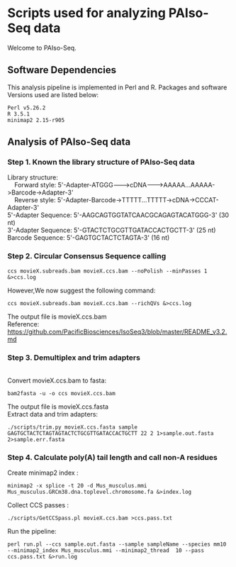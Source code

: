 # Scripts used for analyzing PAIso-Seq data
Welcome to PAIso-Seq.

## Software Dependencies
This analysis pipeline is implemented in Perl and R. Packages and software Versions used are listed below:
```
Perl v5.26.2
R 3.5.1
minimap2 2.15-r905
```

## Analysis of PAIso-Seq data
### Step 1. Known the library structure of PAIso-Seq data</br>
Library structure: </br>
&nbsp;&nbsp;&nbsp;&nbsp;Forward style: 5'-Adapter-ATGGG--->cDNA--->AAAAA...AAAAA->Barcode->Adapter-3'</br>
&nbsp;&nbsp;&nbsp;&nbsp;Reverse style: 5'-Adapter-Barcode->TTTTT...TTTTT->cDNA->CCCAT-Adapter-3'</br>
5'-Adapter Sequence: 5'-AAGCAGTGGTATCAACGCAGAGTACATGGG-3' (30 nt)</br>
3'-Adapter Sequence: 5'-GTACTCTGCGTTGATACCACTGCTT-3' (25 nt)</br>
Barcode Sequence: 5'-GAGTGCTACTCTAGTA-3' (16 nt)</br>
### Step 2. Circular Consensus Sequence calling
```
ccs movieX.subreads.bam movieX.ccs.bam --noPolish --minPasses 1 &>ccs.log
```
However,We now suggest the following command:</br>
```
ccs movieX.subreads.bam movieX.ccs.bam --richQVs &>ccs.log
```
The output file is movieX.ccs.bam</br>
Reference: https://github.com/PacificBiosciences/IsoSeq3/blob/master/README_v3.2.md

### Step 3. Demultiplex and trim adapters
</br>Convert movieX.ccs.bam to fasta:</br>
```
bam2fasta -u -o ccs movieX.ccs.bam
```
The output file is movieX.ccs.fasta
</br>Extract data and trim adapters:</br>
```
./scripts/trim.py movieX.ccs.fasta sample GAGTGCTACTCTAGTAGTACTCTGCGTTGATACCACTGCTT 22 2 1>sample.out.fasta 2>sample.err.fasta
```
### Step 4. Calculate poly(A) tail length and call non-A residues
Create minimap2 index :
```
minimap2 -x splice -t 20 -d Mus_musculus.mmi Mus_musculus.GRCm38.dna.toplevel.chromosome.fa &>index.log
```
Collect CCS passes :
```
./scripts/GetCCSpass.pl movieX.ccs.bam >ccs.pass.txt
```
Run the pipeline:
```
perl run.pl --ccs sample.out.fasta --sample sampleName --species mm10 --minimap2_index Mus_musculus.mmi --minimap2_thread  10 --pass ccs.pass.txt &>run.log
```